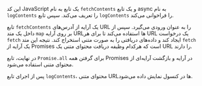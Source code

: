 این کد JavaScript یک تابع به نام `fetchContents` و یک تابع async به نام `logContents` را تعریف می‌کند. سپس تابع `logContents` را فراخوانی می‌کند.

تابع `fetchContents` یک آرایه از آدرس‌های URL را به عنوان ورودی می‌گیرد. سپس از داخل یک متد `map` بر روی آرایه URL‌ها استفاده می‌کند تا برای هر URL یک درخواست `fetch` ایجاد کند و داده‌های دریافتی را به صورت متنی استخراج کند. نتیجه این متد `fetch` یک آرایه از Promises است که هرکدام وظیفه دریافت محتوای متنی یک URL را دارند.

در نهایت، تابع `Promise.all` برای گرفتن همه Promises در آرایه و بازگشت آرایه‌ای از محتوای متنی استفاده می‌شود.

پس از اجرای تابع `logContents`، محتوای متنی URL‌ها در کنسول نمایش داده می‌شود.